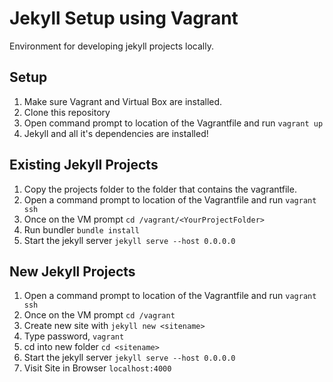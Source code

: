Jekyll Setup using Vagrant
==============

Environment for developing jekyll projects locally.

## Setup
1. Make sure Vagrant and Virtual Box are installed.
2. Clone this repository
3. Open command prompt to location of the Vagrantfile and run ```vagrant up```
4. Jekyll and all it's dependencies are installed!

## Existing Jekyll Projects
1. Copy the projects folder to the folder that contains the vagrantfile.  
2. Open a command prompt to location of the Vagrantfile and run ```vagrant ssh```
3. Once on the VM prompt ```cd /vagrant/<YourProjectFolder>```
4. Run bundler ```bundle install```
5. Start the jekyll server ```jekyll serve --host 0.0.0.0```


## New Jekyll Projects
1.  Open a command prompt to location of the Vagrantfile and run ```vagrant ssh```
2.  Once on the VM prompt ```cd /vagrant```
3.  Create new site with ```jekyll new <sitename>```
4.	Type password, ```vagrant```
5.  cd into new folder ```cd <sitename>```
6.  Start the jekyll server ```jekyll serve --host 0.0.0.0```
7.  Visit Site in Browser ```localhost:4000```
